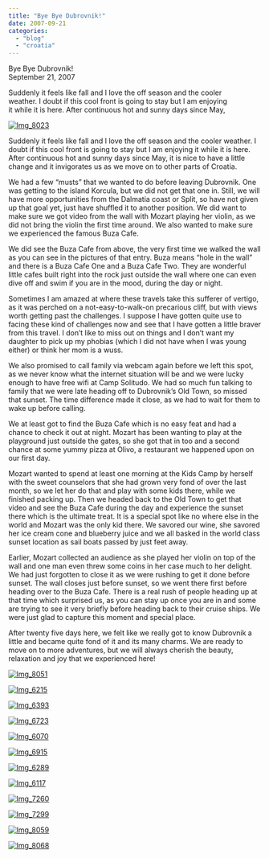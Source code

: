 ```yaml
---
title: "Bye Bye Dubrovnik!"
date: 2007-09-21
categories: 
  - "blog"
  - "croatia"
---
```


Bye Bye Dubrovnik!  
September 21, 2007

Suddenly it feels like fall and I love the off season and the cooler  
weather. I doubt if this cool front is going to stay but I am enjoying  
it while it is here. After continuous hot and sunny days since May,

<!--more-->

[![Img_8023](https://pub-ac94b3f306b24c0dba4238943c97f2e1.r2.dev/soultravelers3/images/2008/02/26/img_8023.png "Img_8023")](https://pub-ac94b3f306b24c0dba4238943c97f2e1.r2.dev/photos/uncategorized/2008/02/26/img_8023.png)

Suddenly it feels like fall and I love the off season and the cooler weather. I doubt if this cool front is going to stay but I am enjoying it while it is here. After continuous hot and sunny days since May, it is nice to have a little change and it invigorates us as we move on to other parts of Croatia.

We had a few “musts” that we wanted to do before leaving Dubrovnik. One was getting to the island Korcula, but we did not get that one in. Still, we will have more opportunities from the Dalmatia coast or Split, so have not given up that goal yet, just have shuffled it to another position. We did want to make sure we got video from the wall with Mozart playing her violin, as we did not bring the violin the first time around. We also wanted to make sure we experienced the famous Buza Cafe.

We did see the Buza Cafe from above, the very first time we walked the wall as you can see in the pictures of that entry. Buza means “hole in the wall” and there is a Buza Cafe One and a Buza Cafe Two. They are wonderful little cafes built right into the rock just outside the wall where one can even dive off and swim if you are in the mood, during the day or night.

Sometimes I am amazed at where these travels take this sufferer of vertigo, as it was perched on a not-easy-to-walk-on precarious cliff, but with views worth getting past the challenges. I suppose I have gotten quite use to facing these kind of challenges now and see that I have gotten a little braver from this travel. I don’t like to miss out on things and I don’t want my daughter to pick up my phobias (which I did not have when I was young either) or think her mom is a wuss.

We also promised to call family via webcam again before we left this spot, as we never know what the internet situation will be and we were lucky enough to have free wifi at Camp Solitudo. We had so much fun talking to family that we were late heading off to Dubrovnik’s Old Town, so missed that sunset. The time difference made it close, as we had to wait for them to wake up before calling.

We at least got to find the Buza Cafe which is no easy feat and had a chance to check it out at night. Mozart has been wanting to play at the playground just outside the gates, so she got that in too and a second chance at some yummy pizza at Olivo, a restaurant we happened upon on our first day.

Mozart wanted to spend at least one morning at the Kids Camp by herself with the sweet counselors that she had grown very fond of over the last month, so we let her do that and play with some kids there, while we finished packing up. Then we headed back to the Old Town to get that video and see the Buza Cafe during the day and experience the sunset there which is the ultimate treat. It is a special spot like no where else in the world and Mozart was the only kid there. We savored our wine, she savored her ice cream cone and blueberry juice and we all basked in the world class sunset location as sail boats passed by just feet away.

Earlier, Mozart collected an audience as she played her violin on top of the wall and one man even threw some coins in her case much to her delight. We had just forgotten to close it as we were rushing to get it done before sunset. The wall closes just before sunset, so we went there first before heading over to the Buza Cafe. There is a real rush of people heading up at that time which surprised us, as you can stay up once you are in and some are trying to see it very briefly before heading back to their cruise ships. We were just glad to capture this moment and special place.

After twenty five days here, we felt like we really got to know Dubrovnik a little and became quite fond of it and its many charms. We are ready to move on to more adventures, but we will always cherish the beauty, relaxation and joy that we experienced here!

[![Img_8051](https://pub-ac94b3f306b24c0dba4238943c97f2e1.r2.dev/soultravelers3/images/2008/02/26/img_8051.png "Img_8051")](https://pub-ac94b3f306b24c0dba4238943c97f2e1.r2.dev/photos/uncategorized/2008/02/26/img_8051.png)

[![Img_6215](https://pub-ac94b3f306b24c0dba4238943c97f2e1.r2.dev/soultravelers3/images/2008/02/26/img_6215.png "Img_6215")](https://pub-ac94b3f306b24c0dba4238943c97f2e1.r2.dev/photos/uncategorized/2008/02/26/img_6215.png)

[![Img_6393](https://pub-ac94b3f306b24c0dba4238943c97f2e1.r2.dev/soultravelers3/images/2008/02/26/img_6393.png "Img_6393")](https://pub-ac94b3f306b24c0dba4238943c97f2e1.r2.dev/photos/uncategorized/2008/02/26/img_6393.png)

[![Img_6723](https://pub-ac94b3f306b24c0dba4238943c97f2e1.r2.dev/soultravelers3/images/2008/02/26/img_6723.png "Img_6723")](https://pub-ac94b3f306b24c0dba4238943c97f2e1.r2.dev/photos/uncategorized/2008/02/26/img_6723.png)

[![Img_6070](https://pub-ac94b3f306b24c0dba4238943c97f2e1.r2.dev/soultravelers3/images/2008/02/26/img_6070.png "Img_6070")](https://pub-ac94b3f306b24c0dba4238943c97f2e1.r2.dev/photos/uncategorized/2008/02/26/img_6070.png)

[![Img_6915](https://pub-ac94b3f306b24c0dba4238943c97f2e1.r2.dev/soultravelers3/images/2008/02/26/img_6915.png "Img_6915")](https://pub-ac94b3f306b24c0dba4238943c97f2e1.r2.dev/photos/uncategorized/2008/02/26/img_6915.png)

[![Img_6289](https://pub-ac94b3f306b24c0dba4238943c97f2e1.r2.dev/soultravelers3/images/2008/02/26/img_6289.png "Img_6289")](https://pub-ac94b3f306b24c0dba4238943c97f2e1.r2.dev/photos/uncategorized/2008/02/26/img_6289.png)

[![Img_6117](https://pub-ac94b3f306b24c0dba4238943c97f2e1.r2.dev/soultravelers3/images/2008/02/26/img_6117.png "Img_6117")](https://pub-ac94b3f306b24c0dba4238943c97f2e1.r2.dev/photos/uncategorized/2008/02/26/img_6117.png)

[![Img_7260](https://pub-ac94b3f306b24c0dba4238943c97f2e1.r2.dev/soultravelers3/images/2008/02/26/img_7260.png "Img_7260")](https://pub-ac94b3f306b24c0dba4238943c97f2e1.r2.dev/photos/uncategorized/2008/02/26/img_7260.png)

[![Img_7299](https://pub-ac94b3f306b24c0dba4238943c97f2e1.r2.dev/soultravelers3/images/2008/02/26/img_7299.png "Img_7299")](https://pub-ac94b3f306b24c0dba4238943c97f2e1.r2.dev/photos/uncategorized/2008/02/26/img_7299.png)

[![Img_8059](https://pub-ac94b3f306b24c0dba4238943c97f2e1.r2.dev/soultravelers3/images/2008/02/26/img_8059.png "Img_8059")](https://pub-ac94b3f306b24c0dba4238943c97f2e1.r2.dev/photos/uncategorized/2008/02/26/img_8059.png)

[![Img_8068](https://pub-ac94b3f306b24c0dba4238943c97f2e1.r2.dev/soultravelers3/images/2008/02/26/img_8068.png "Img_8068")](https://pub-ac94b3f306b24c0dba4238943c97f2e1.r2.dev/photos/uncategorized/2008/02/26/img_8068.png)
